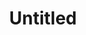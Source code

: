 ---
ee_id: '4457'
site: '1'
type: '2'
long_id: 2018-098 Untitled
url: 2018-098-untitled
title: Untitled
year: '2018'
medium: Blueberry, Rasberry on Somerset paper
commission:
add_credit:
dims: 11 x 7.5 in
pitch:
ps:
live_url:
related:
youtube:
imgs: untitled-2018-098-db-ih--qTwf.jpg
subheading:
year2: '2018'
download:
add_credits:
related_code:
layout: things-i-made
---